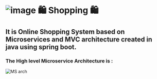 # ![image](https://user-images.githubusercontent.com/54889234/217930611-066ec24d-adb7-4c9b-a99c-397b83956b97.png) :shopping: Shopping :shopping:
## It is Online Shopping System based on Microservices and MVC architecture created in java using spring boot.
### The High level Microservice Architecture is :
![MS arch](https://user-images.githubusercontent.com/54889234/217929638-b3fda0bc-1542-4583-a1ce-c58d295b6884.png)
